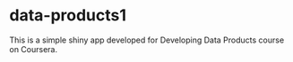# data-products1
This is a simple shiny app developed for Developing Data Products course on Coursera.
